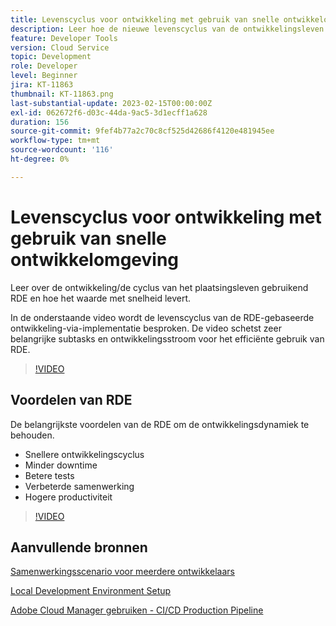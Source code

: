 ```yaml
---
title: Levenscyclus voor ontwikkeling met gebruik van snelle ontwikkelomgeving
description: Leer hoe de nieuwe levenscyclus van de ontwikkelingsleven als het gebruiken van de Snelle Milieu van de Ontwikkeling en belangrijkste voordelen van RDE kijkt.
feature: Developer Tools
version: Cloud Service
topic: Development
role: Developer
level: Beginner
jira: KT-11863
thumbnail: KT-11863.png
last-substantial-update: 2023-02-15T00:00:00Z
exl-id: 062672f6-d03c-44da-9ac5-3d1ecff1a628
duration: 156
source-git-commit: 9fef4b77a2c70c8cf525d42686f4120e481945ee
workflow-type: tm+mt
source-wordcount: '116'
ht-degree: 0%

---
```


# Levenscyclus voor ontwikkeling met gebruik van snelle ontwikkelomgeving

Leer over de ontwikkeling/de cyclus van het plaatsingsleven gebruikend RDE en hoe het waarde met snelheid levert.

In de onderstaande video wordt de levenscyclus van de RDE-gebaseerde ontwikkeling-via-implementatie besproken. De video schetst zeer belangrijke subtasks en ontwikkelingsstroom voor het efficiënte gebruik van RDE.

>[!VIDEO](https://video.tv.adobe.com/v/3415492?quality=12&learn=on)


## Voordelen van RDE

De belangrijkste voordelen van de RDE om de ontwikkelingsdynamiek te behouden.

- Snellere ontwikkelingscyclus
- Minder downtime
- Betere tests
- Verbeterde samenwerking
- Hogere productiviteit

>[!VIDEO](https://video.tv.adobe.com/v/3415493?quality=12&learn=on)

## Aanvullende bronnen

[Samenwerkingsscenario voor meerdere ontwikkelaars](https://experienceleague.adobe.com/docs/experience-manager-cloud-service/content/implementing/developing/rapid-development-environments.html#multiple-developers-collaborating-on-the-same-rde)

[Local Development Environment Setup](https://experienceleague.adobe.com/docs/experience-manager-learn/cloud-service/local-development-environment-set-up/overview.html)

[Adobe Cloud Manager gebruiken - CI/CD Production Pipeline](https://experienceleague.adobe.com/docs/experience-manager-learn/cloud-service/cloud-manager/cicd-production-pipeline.html)
